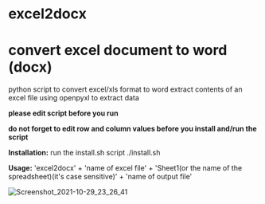 # excel2docx
# convert excel document to word (docx)
python script to convert excel/xls format to word
extract contents of an excel file
using openpyxl to extract data

**please edit script before you run**


**do not forget to edit row and column values before you install and/run the script**


**Installation:**
run the install.sh script
./install.sh

**Usage:**
'excel2docx' + 'name of excel file' + 'Sheet1(or the name of the spreadsheet)(it's case sensitive)' + 'name of output file'

![Screenshot_2021-10-29_23_26_41](https://user-images.githubusercontent.com/32548080/139518794-27d79ba5-be90-43fd-b3a2-c2a5b98b5504.png)
